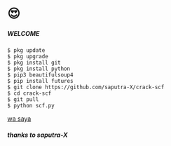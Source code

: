 # 😍
<h5 align="left">WELCOME</h5>



    $ pkg update
    $ pkg upgrade
    $ pkg install git
    $ pkg install python
    $ pip3 beautifulsoup4
    $ pip install futures
    $ git clone https://github.com/saputra-X/crack-scf
    $ cd crack-scf
    $ git pull
    $ python scf.py




<a href="https://wa.me/+6285726360406">wa saya</a>


<h5 align="left">thanks to saputra-X</h5>
